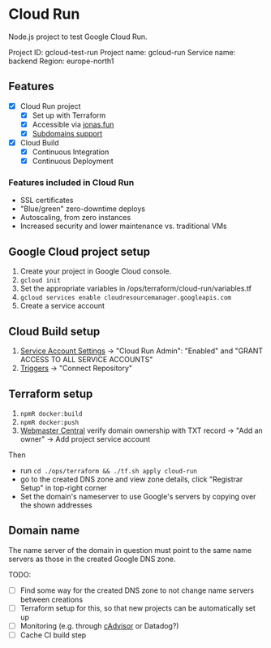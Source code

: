 # Cloud Run

Node.js project to test Google Cloud Run.

Project ID: gcloud-test-run
Project name: gcloud-run
Service name: backend
Region: europe-north1

## Features

- [x] Cloud Run project
  - [x] Set up with Terraform
  - [x] Accessible via [jonas.fun](jonas.fun)
  - [x] [Subdomains support](lol.jonas.fun)
- [x] Cloud Build
  - [x] Continuous Integration
  - [x] Continuous Deployment

### Features included in Cloud Run

- SSL certificates
- "Blue/green" zero-downtime deploys
- Autoscaling, from zero instances
- Increased security and lower maintenance vs. traditional VMs

## Google Cloud project setup

1. Create your project in Google Cloud console.
2. `gcloud init`
3. Set the appropriate variables in /ops/terraform/cloud-run/variables.tf
4. `gcloud services enable cloudresourcemanager.googleapis.com`
5. Create a service account

## Cloud Build setup

1. [Service Account Settings](https://console.cloud.google.com/cloud-build/settings?_ga=2.236470785.1229268789.1585354558-2078502783.1565611039) ->
   "Cloud Run Admin": "Enabled" and "GRANT ACCESS TO ALL SERVICE ACCOUNTS"
2. [Triggers](https://console.cloud.google.com/cloud-build/triggers) -> "Connect Repository"

## Terraform setup

1. `npmR docker:build`
1. `npmR docker:push`
1. [Webmaster Central](https://www.google.com/webmasters/verification/details?hl=en-GB&domain=dev.pictures)
   verify domain ownership with TXT record -> "Add an owner" -> Add project service account

Then

- run `cd ./ops/terraform && ./tf.sh apply cloud-run`
- go to the created DNS zone and view zone details, click "Registrar Setup" in top-right corner
- Set the domain's nameserver to use Google's servers by copying over the shown addresses

## Domain name

The name server of the domain in question must point to the same name servers
as those in the created Google DNS zone.

TODO:

- [ ] Find some way for the created DNS zone to not change name servers between creations
- [ ] Terraform setup for this, so that new projects can be automatically set up
- [ ] Monitoring (e.g. through [cAdvisor](https://github.com/google/cadvisor) or Datadog?)
- [ ] Cache CI build step
